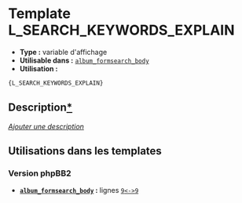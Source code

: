 # Template L_SEARCH_KEYWORDS_EXPLAIN
* __Type :__ variable d'affichage
* __Utilisable dans :__ [`album_formsearch_body`](../tpl/album_formsearch_body.md#readme)
* __Utilisation :__

```html
{L_SEARCH_KEYWORDS_EXPLAIN}
```

## Description[*](https://fa-tvars.appspot.com/var/L_SEARCH_KEYWORDS_EXPLAIN)
[*Ajouter une description*](https://fa-tvars.appspot.com/var/L_SEARCH_KEYWORDS_EXPLAIN)

## Utilisations dans les templates

### Version phpBB2
* __[`album_formsearch_body`](../tpl/album_formsearch_body.md#readme) :__ lignes [`9`](../src/subsilver/album_formsearch_body.tpl#L9)[`<->`](../src/subsilver/album_formsearch_body.tpl#L9-L9)[`9`](../src/subsilver/album_formsearch_body.tpl#L9)

